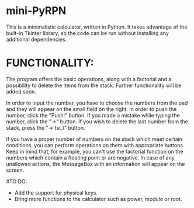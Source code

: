 # mini-PyRPN
This is a minimalistic calculator, written in Python. It takes advantage of the built-in
Tkinter library, so the code can be run without installing any additional dependencies.

# FUNCTIONALITY:
The program offers the basic operations, along with a factorial and a possibility to delete
the items from the stack. Further functionality will be added soon.

In order to input the number, you have to choose the numbers from the pad and they will appear
on the small field on the right. In order to push the number, click the "Push!" button.
If you made a mistake while typing the number, click the "->" button. If you wish to delete the
last number from the stack, press the "-> (st.)" button.

If you have a proper number of numbers on the stack which meet certain conditions, you can perform
operations on them with appropriate buttons. Keep in mind that, for example, you can't use the
factorial function on the numbers which contain a floating point or are negative. In case of any
unallowed actions, the MessageBox with an information will appear on the screen.

#TO DO:
- Add the support for physical keys.
- Bring more functions to the calculator such as power, modulo or root.
